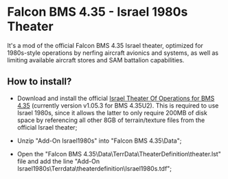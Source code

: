 # Falcon BMS 4.35 - Israel 1980s Theater
It's a mod of the official Falcon BMS 4.35 Israel theater, optimized for 1980s-style operations by nerfing aircraft avionics and systems, as well as limiting available aircraft stores and SAM battalion capabilities.

## How to install?
* Download and install the official [Israel Theater Of Operations for BMS 4.35](https://www.benchmarksims.org/forum/showthread.php?40653-Israel-Theater-Of-Operations-for-BMS-4-35) (currently version v1.05.3 for BMS 4.35U2). This is required to use Israel 1980s, since it allows the latter to only require 200MB of disk space by referencing all other 8GB of terrain/texture files from the official Israel theater;

* Unzip "Add-On Israel1980s" into "Falcon BMS 4.35\Data\";

* Open the "Falcon BMS 4.35\Data\TerrData\TheaterDefinition\theater.lst" file and add the line "Add-On Israel1980s\Terrdata\theaterdefinition\Israel1980s.tdf";
